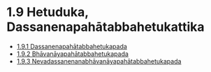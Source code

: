 

# 1.9 Hetuduka, Dassanenapahātabbahetukattika

* [1.9.1 Dassanenapahātabbahetukapada](1.9/1.9.1.md)
* [1.9.2 Bhāvanāyapahātabbahetukapada](1.9/1.9.2.md)
* [1.9.3 Nevadassanenanabhāvanāyapahātabbahetukapada](1.9/1.9.3.md)



